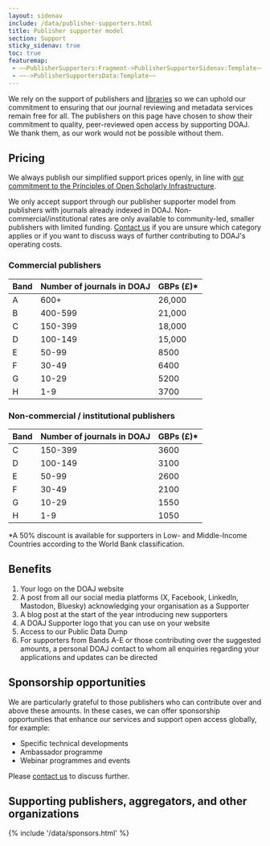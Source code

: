 ```yaml
---
layout: sidenav
include: /data/publisher-supporters.html
title: Publisher supporter model
section: Support
sticky_sidenav: true
toc: true
featuremap:
 - ~~PublisherSupporters:Fragment->PublisherSupporterSidenav:Template~~
 - ~~->PublisherSupportersData:Template~~
---
```


We rely on the support of publishers and [libraries](/support/) so we can uphold our commitment to ensuring that our journal reviewing and metadata services remain free for all. The publishers on this page have chosen to show their commitment to quality, peer-reviewed open access by supporting DOAJ. We thank them, as our work would not be possible without them.

## Pricing

We always publish our simplified support prices openly, in line with [our commitment to the Principles of Open Scholarly Infrastructure](https://blog.doaj.org/2022/10/06/doaj-commits-to-the-principles-of-open-scholarly-infrastructure-posi/).

We only accept support through our publisher supporter model from publishers with journals already indexed in DOAJ. Non-commercial/institutional rates are only available to community-led, smaller publishers with limited funding. [Contact us](/contact/) if you are unsure which category applies or if you want to discuss ways of further contributing to DOAJ's operating costs.

### Commercial publishers

| Band | Number of journals in DOAJ | GBPs (£)* |
|------|----------------------------|-----------|
| A    | 600+                       | 26,000    |
| B    | 400-599                    | 21,000    |
| C    | 150-399                    | 18,000    |
| D    | 100-149                    | 15,000    |
| E    | 50-99                      | 8500      |
| F    | 30-49                      | 6400      |
| G    | 10-29                      | 5200      |
| H    | 1-9                        | 3700      |

### Non-commercial / institutional publishers

| Band | Number of journals in DOAJ | GBPs (£)* |
|------|----------------------------|-----------|
| C    | 150-399                    | 3600      |
| D    | 100-149                    | 3100      |
| E    | 50-99                      | 2600      |
| F    | 30-49                      | 2100      |
| G    | 10-29                      | 1550      |
| H    | 1-9                        | 1050      |

*A 50% discount is available for supporters in Low- and Middle-Income Countries according to the World Bank classification.

## Benefits

1. Your logo on the DOAJ website
2. A post from all our social media platforms (X, Facebook, LinkedIn, Mastodon, Bluesky) acknowledging your organisation as a Supporter
3. A blog post at the start of the year introducing new supporters
4. A DOAJ Supporter logo that you can use on your website
5. Access to our Public Data Dump
6. For supporters from  Bands A-E or those contributing over the suggested amounts, a personal DOAJ contact to whom all enquiries regarding your applications and updates can be directed

## Sponsorship opportunities

We are particularly grateful to those publishers who can contribute over and above these amounts. In these cases, we can offer sponsorship opportunities that enhance our services and support open access globally, for example:

- Specific technical developments
- Ambassador programme
- Webinar programmes and events

Please [contact us](/contact/) to discuss further.

## Supporting publishers, aggregators, and other organizations

<div>{% include '/data/sponsors.html' %}</div>
